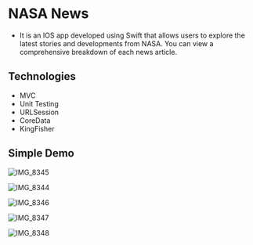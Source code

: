 # NASA News
* It is an IOS app developed using Swift that allows users to explore the latest stories and developments from NASA. You can view a comprehensive breakdown of each news article.
 

## Technologies
* MVC 
* Unit Testing
* URLSession
* CoreData
* KingFisher

## Simple Demo

![IMG_8345](https://github.com/user-attachments/assets/ae8783f7-8b5c-4bf2-950f-71eed264dc04)

![IMG_8344](https://github.com/user-attachments/assets/af336bc9-7891-42cc-aca1-c8073c40dea3)

![IMG_8346](https://github.com/user-attachments/assets/a57d6635-fc9b-4400-8029-c29c40b55c0c)

![IMG_8347](https://github.com/user-attachments/assets/74425147-c443-4d7b-ab51-5c785f106e09)

![IMG_8348](https://github.com/user-attachments/assets/77fff750-64c6-408e-bdd4-f61066be7a89)

